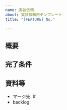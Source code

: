 ```yaml
---
name: 実装依頼
about: 実装依頼用テンプレート
title: "[FEATURE] No."

---
```


## 概要


## 完了条件


## 資料等

<!-- マージ先のIssue番号を記載 -->
- マージ先: #
- backlog:
